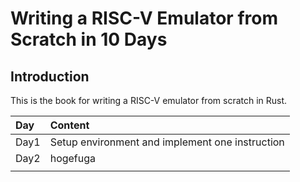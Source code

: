 # Writing a RISC-V Emulator from Scratch in 10 Days

## Introduction

This is the book for writing a RISC-V emulator from scratch in Rust.

| Day | Content |
| :--- | :--- |
| Day1 | Setup environment and implement one instruction |
| Day2 | hogefuga |
|  |  |



